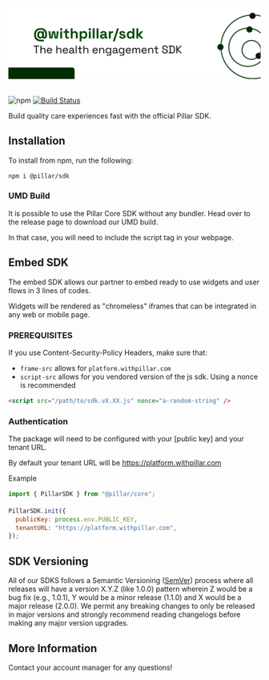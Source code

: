 ![Pillar SDK](public/Hero_Github.svg)
<br />
<br />

![npm](https://img.shields.io/npm/v/@pillar/sdk)
[![Build Status](https://workos.semaphoreci.com/badges/workos-python/branches/main.svg?style=shields&key=9e4cb5bb-86a4-4938-9ec2-fc9f9fc512be)](https://workos.semaphoreci.com/projects/workos-python)

Build quality care experiences fast with the official Pillar SDK.

## Installation

To install from npm, run the following:

```
npm i @pillar/sdk
```

### UMD Build

It is possible to use the Pillar Core SDK without any bundler.
Head over to the release page to download our UMD build.

In that case, you will need to include the script tag in your webpage.

## Embed SDK

The embed SDK allows our partner to embed ready to use widgets and user flows in 3 lines of codes.

Widgets will be rendered as "chromeless" iframes that can be integrated in any web or mobile page.

### PREREQUISITES

If you use Content-Security-Policy Headers, make sure that:

- `frame-src` allows for `platform.withpillar.com`
- `script-src` allows for you vendored version of the js sdk. Using a nonce is recommended

```html
<script src="/path/to/sdk.vX.XX.js" nonce="a-random-string" />
```

### Authentication

The package will need to be configured with your [public key] and your tenant URL.

By default your tenant URL will be https://platform.withpillar.com

Example

```js
import { PillarSDK } from "@pillar/core";

PillarSDK.init({
  publicKey: process.env.PUBLIC_KEY,
  tenantURL: "https://platform.withpillar.com",
});
```

## SDK Versioning

All of our SDKS follows a Semantic Versioning ([SemVer](https://semver.org/)) process where all releases will have a version X.Y.Z (like 1.0.0) pattern wherein Z would be a bug fix (e.g., 1.0.1), Y would be a minor release (1.1.0) and X would be a major release (2.0.0). We permit any breaking changes to only be released in major versions and strongly recommend reading changelogs before making any major version upgrades.

## More Information

Contact your account manager for any questions!
